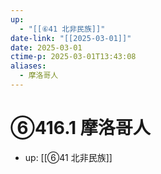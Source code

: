 ```yaml
---
up:
  - "[[⑥41 北非民族]]"
date-link: "[[2025-03-01]]"
date: 2025-03-01
ctime-p: 2025-03-01T13:43:08
aliases:
  - 摩洛哥人
---
```


# ⑥416.1 摩洛哥人

- up: [[⑥41 北非民族]]
